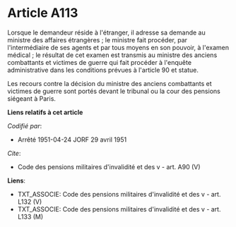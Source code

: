 # Article A113

Lorsque le demandeur réside à l'étranger, il adresse sa demande au ministre des affaires étrangères ; le ministre fait
procéder, par l'intermédiaire de ses agents et par tous moyens en son pouvoir, à l'examen médical ; le résultat de cet examen
est transmis au ministre des anciens combattants et victimes de guerre qui fait procéder à l'enquête administrative dans les
conditions prévues à l'article 90 et statue.

Les recours contre la décision du ministre des anciens combattants et victimes de guerre sont portés devant le tribunal ou la
cour des pensions siégeant à Paris.

**Liens relatifs à cet article**

_Codifié par_:

  - Arrêté 1951-04-24 JORF 29 avril 1951

_Cite_:

  - Code des pensions militaires d'invalidité et des v - art. A90 (V)

**Liens**:

  - TXT_ASSOCIE: Code des pensions militaires d'invalidité et des v - art. L132 (V)
  - TXT_ASSOCIE: Code des pensions militaires d'invalidité et des v - art. L133 (M)
